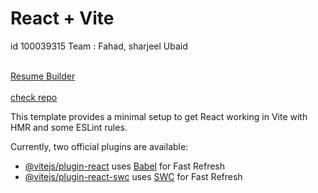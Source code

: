 # React + Vite
id 100039315
Team : Fahad, sharjeel Ubaid

<br />
<a href="https://website-project-iota.vercel.app">Resume Builder</a>
<br />
<br />
<a href="https://github.com/ubaidahmed04/website-project">check repo</a>

<br />

This template provides a minimal setup to get React working in Vite with HMR and some ESLint rules.

Currently, two official plugins are available:

- [@vitejs/plugin-react](https://github.com/vitejs/vite-plugin-react/blob/main/packages/plugin-react/README.md) uses [Babel](https://babeljs.io/) for Fast Refresh
- [@vitejs/plugin-react-swc](https://github.com/vitejs/vite-plugin-react-swc) uses [SWC](https://swc.rs/) for Fast Refresh
